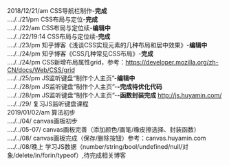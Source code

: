 2018/12/21/am CSS导航栏制作-<b>完成</b><br/>
..../../21/pm CSS布局与定位-<b>完成</b><br/>
..../../22/am CSS布局与定位续-<b>编辑中</b><br/>
..../../22/19:14 CSS布局与定位续-<b>完成</b><br/>
..../../23/pm 知乎博客《浅谈CSS实现元素的几种布局和居中效果》-<b>编辑中</b><br/>
..../../24/pm 知乎博客《CSS几种常见CSS布局》-<b>完成</b><br/>
..../../24/pm CSS新增布局属性grid，参考：https://developer.mozilla.org/zh-CN/docs/Web/CSS/grid  <br/>
..../../25/pm JS监听键盘“制作个人主页”-<b>编辑中</b> <br/>
..../../28/pm JS监听键盘“制作个人主页”-<b>-完成待优化代码</b><br/>
..../../28/pm JS监听键盘“制作个人主页”-<b>-函数封装完成</b> http://js.huyamin.com/  <br/>
..../../29/   复习JS监听键盘课程 <br/>
2019/01/02/am 算法初步<br/>
..../../04/   canvas画板初步<br/>
..../../05-07/ canvas画板完善（添加颜色/画笔/橡皮擦选择、封装函数）<br/>
..../../08/  canvas画板完成（保存/删除按钮）参考：canvas.huyamin.com <br/>
..../../08/晚上 学习JS数据（number/string/bool/undefined/null/对象/delete/in/forin/typeof）,待完成相关博客<br/>
